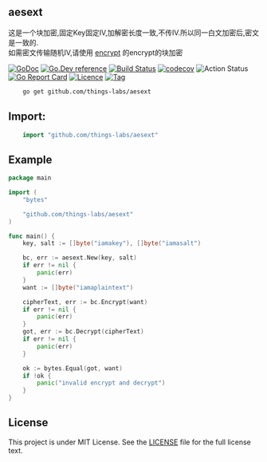 ## aesext 
    
这是一个块加密,固定Key固定IV,加解密长度一致,不传IV.所以同一白文加密后,密文是一致的.  
如需密文传输随机IV,请使用 [encrypt](https://github.com/things-go/encrypt) 的encrypt的块加密

[![GoDoc](https://godoc.org/github.com/things-labs/aesext?status.svg)](https://godoc.org/github.com/things-labs/aesext)
[![Go.Dev reference](https://img.shields.io/badge/go.dev-reference-blue?logo=go&logoColor=white)](https://pkg.go.dev/github.com/things-labs/aesext?tab=doc)
[![Build Status](https://travis-ci.com/things-labs/aesext.svg?branch=master)](https://travis-ci.com/things-labs/aesext)
[![codecov](https://codecov.io/gh/things-labs/aesext/branch/master/graph/badge.svg)](https://codecov.io/gh/things-labs/aesext)
![Action Status](https://github.com/things-labs/aesext/workflows/Go/badge.svg)
[![Go Report Card](https://goreportcard.com/badge/github.com/things-labs/aesext)](https://goreportcard.com/report/github.com/things-labs/aesext)
[![Licence](https://img.shields.io/github/license/things-labs/aesext)](https://github.com/things-labs/aesext/raw/master/LICENSE)
[![Tag](https://img.shields.io/github/v/tag/things-labs/aesext)](https://github.com/things-labs/aesext/tags)


```bash
    go get github.com/things-labs/aesext
```

## Import:

```go
    import "github.com/things-labs/aesext"
```

## Example

[embedmd]:# (_example/main.go go)
```go
package main

import (
	"bytes"

	"github.com/things-labs/aesext"
)

func main() {
	key, salt := []byte("iamakey"), []byte("iamasalt")

	bc, err := aesext.New(key, salt)
	if err != nil {
		panic(err)
	}
	want := []byte("iamaplaintext")

	cipherText, err := bc.Encrypt(want)
	if err != nil {
		panic(err)
	}
	got, err := bc.Decrypt(cipherText)
	if err != nil {
		panic(err)
	}

	ok := bytes.Equal(got, want)
	if !ok {
		panic("invalid encrypt and decrypt")
	}
}
```



## License

This project is under MIT License. See the [LICENSE](LICENSE) file for the full license text.
